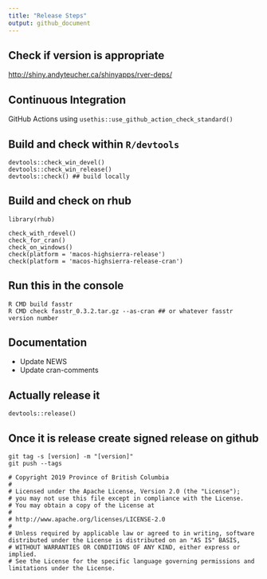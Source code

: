 ```yaml
---
title: "Release Steps"
output: github_document
---
```

  

## Check if version is appropriate
http://shiny.andyteucher.ca/shinyapps/rver-deps/

## Continuous Integration
GitHub Actions using `usethis::use_github_action_check_standard()`
  
## Build and check within `R/devtools`
```
devtools::check_win_devel()
devtools::check_win_release()
devtools::check() ## build locally
```

## Build and check on rhub
```
library(rhub)

check_with_rdevel()
check_for_cran()
check_on_windows()
check(platform = 'macos-highsierra-release')
check(platform = 'macos-highsierra-release-cran')
```

## Run this in the console
```
R CMD build fasstr
R CMD check fasstr_0.3.2.tar.gz --as-cran ## or whatever fasstr version number
```

## Documentation
- Update NEWS
- Update cran-comments

## Actually release it
```
devtools::release()
```

## Once it is release create signed release on github
```
git tag -s [version] -m "[version]"
git push --tags
```

```
# Copyright 2019 Province of British Columbia
# 
# Licensed under the Apache License, Version 2.0 (the "License");
# you may not use this file except in compliance with the License.
# You may obtain a copy of the License at
# 
# http://www.apache.org/licenses/LICENSE-2.0
# 
# Unless required by applicable law or agreed to in writing, software distributed under the License is distributed on an "AS IS" BASIS,
# WITHOUT WARRANTIES OR CONDITIONS OF ANY KIND, either express or implied.
# See the License for the specific language governing permissions and limitations under the License.
```
